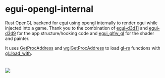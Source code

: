 # egui-opengl-internal
Rust OpenGL backend for [egui](https://github.com/emilk/egui) using opengl internally to render egui while injected into a game. Thank you to the combination of [egui-d3d11](https://github.com/sy1ntexx/egui-d3d11) and [egui-d3d9](https://github.com/unknowntrojan/egui-d3d9) for the app structure/hooking code and [egui_glfw_gl](https://github.com/cohaereo/egui_glfw_gl) for the shader and painter.

It uses [GetProcAddress](https://docs.rs/winapi/latest/winapi/um/libloaderapi/fn.GetProcAddress.html) and [wglGetProcAddress](https://docs.rs/winapi/latest/winapi/um/wingdi/fn.wglGetProcAddress.html) to load [gl-rs](https://github.com/brendanzab/gl-rs/) functions with [gl::load_with](https://docs.rs/gl/0.14.0/gl/fn.load_with.html).

#
![](media/demo.gif)
